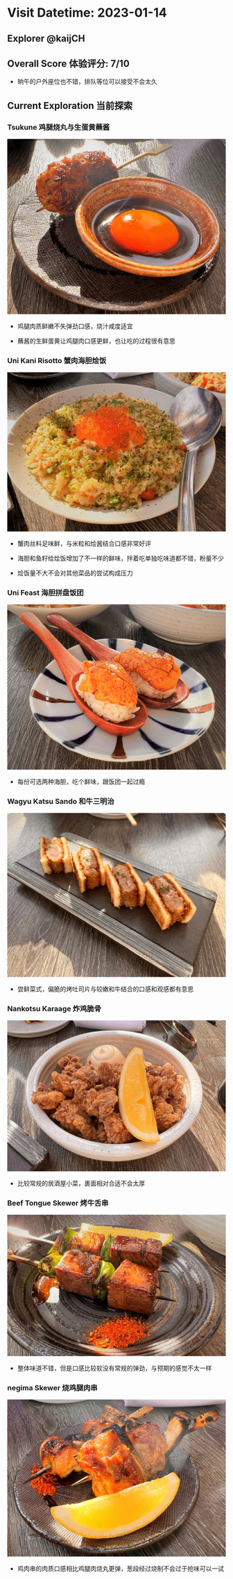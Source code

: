 # Visit Datetime: 2023-01-14

## Explorer @kaijCH

## Overall Score 体验评分: 7/10

- 晌午的户外座位也不错，排队等位可以接受不会太久

## Current Exploration 当前探索

### Tsukune 鸡腿烧丸与生蛋黄蘸酱

![Tsukune](Pix2022Nov27th/tsukune.jpeg)

- 鸡腿肉质鲜嫩不失弹劲口感，烧汁咸度适宜

- 蘸酱的生鲜蛋黄让鸡腿肉口感更鲜，也让吃的过程很有意思

### Uni Kani Risotto 蟹肉海胆烩饭

![Tsukune](Pix2022Nov27th/unit_kani_risotto.jpeg)

- 蟹肉丝料足味鲜，与米粒和烩酱结合口感非常好评

- 海胆和鱼籽给烩饭增加了不一样的鲜味，拌着吃单独吃味道都不错，粉量不少

- 烩饭量不大不会对其他菜品的尝试构成压力

### Uni Feast 海胆拼盘饭团

![Uni Feast](Pix2022Nov27th/uni_feast.jpeg)

- 每份可选两种海胆，吃个鲜味，跟饭团一起过瘾

### Wagyu Katsu Sando 和牛三明治

![Wagyu Katsu Sando](Pix2022Nov27th/wagyu_katsu_sando.jpeg)

- 尝鲜菜式，偏脆的烤吐司片与较嫩和牛结合的口感和观感都有意思

### Nankotsu Karaage 炸鸡脆骨

![Nankotsu Karaage](Pix2022Nov27th/nankotsu_karaage.jpeg)

- 比较常规的居酒屋小菜，裹面相对合适不会太厚

### Beef Tongue Skewer 烤牛舌串

![Beef Tongue Skewer](Pix2022Nov27th/beef_tongue_skewer.jpeg)

- 整体味道不错，但是口感比较软没有常规的弹劲，与预期的感觉不太一样

### negima Skewer 烧鸡腿肉串

![Negima Skewer](Pix2022Nov27th/negima_skewer.jpeg)

- 鸡肉串的肉质口感相比鸡腿肉烧丸更弹，葱段经过烧制不会过于抢味可以一试
